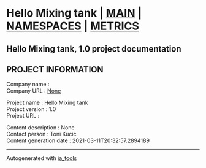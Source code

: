 # Hello Mixing tank | [MAIN] | [NAMESPACES] | [METRICS]  

## Hello Mixing tank, 1.0 project documentation

## PROJECT INFORMATION

Company name            :   
Company URL             : [None](None)  

Project name            : Hello Mixing tank  
Project version         : 1.0  
Project URL             : []()  

Content description     : None  
Contact person          : Toni Kucic  
Content generation date : 2021-03-11T20:32:57.2894189  

---
Autogenerated with [ia_tools](https://github.com/tkucic/ia_tools)  

[MAIN]: index_st.md
[NAMESPACES]: docs/ns/nsList_st.md
[METRICS]: docs/metrics_st.md
